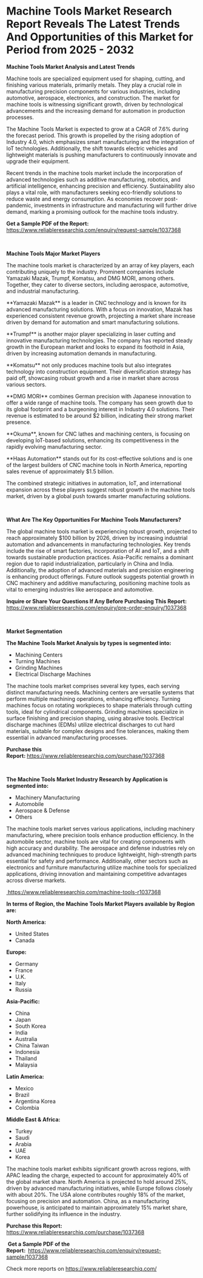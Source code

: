 <p><h1>Machine Tools Market Research Report Reveals The Latest Trends And Opportunities of this Market for Period from 2025 - 2032</h1></p><p><strong>Machine Tools Market Analysis and Latest Trends</strong></p>
<p><p>Machine tools are specialized equipment used for shaping, cutting, and finishing various materials, primarily metals. They play a crucial role in manufacturing precision components for various industries, including automotive, aerospace, electronics, and construction. The market for machine tools is witnessing significant growth, driven by technological advancements and the increasing demand for automation in production processes.</p><p>The Machine Tools Market is expected to grow at a CAGR of 7.6% during the forecast period. This growth is propelled by the rising adoption of Industry 4.0, which emphasizes smart manufacturing and the integration of IoT technologies. Additionally, the shift towards electric vehicles and lightweight materials is pushing manufacturers to continuously innovate and upgrade their equipment.</p><p>Recent trends in the machine tools market include the incorporation of advanced technologies such as additive manufacturing, robotics, and artificial intelligence, enhancing precision and efficiency. Sustainability also plays a vital role, with manufacturers seeking eco-friendly solutions to reduce waste and energy consumption. As economies recover post-pandemic, investments in infrastructure and manufacturing will further drive demand, marking a promising outlook for the machine tools industry.</p></p>
<p><strong>Get a Sample PDF of the Report:&nbsp;</strong> <a href="https://www.reliableresearchiq.com/enquiry/request-sample/1037368?utm_campaign=2284&utm_medium=2&utm_source=Github&utm_content=ia&utm_term=11042025&utm_id=machine-tools">https://www.reliableresearchiq.com/enquiry/request-sample/1037368</a></p>
<p>&nbsp;</p>
<p><strong>Machine Tools Major Market Players</strong></p>
<p><p>The machine tools market is characterized by an array of key players, each contributing uniquely to the industry. Prominent companies include Yamazaki Mazak, Trumpf, Komatsu, and DMG MORI, among others. Together, they cater to diverse sectors, including aerospace, automotive, and industrial manufacturing.</p><p>**Yamazaki Mazak** is a leader in CNC technology and is known for its advanced manufacturing solutions. With a focus on innovation, Mazak has experienced consistent revenue growth, projecting a market share increase driven by demand for automation and smart manufacturing solutions.</p><p>**Trumpf** is another major player specializing in laser cutting and innovative manufacturing technologies. The company has reported steady growth in the European market and looks to expand its foothold in Asia, driven by increasing automation demands in manufacturing.</p><p>**Komatsu** not only produces machine tools but also integrates technology into construction equipment. Their diversification strategy has paid off, showcasing robust growth and a rise in market share across various sectors.</p><p>**DMG MORI** combines German precision with Japanese innovation to offer a wide range of machine tools. The company has seen growth due to its global footprint and a burgeoning interest in Industry 4.0 solutions. Their revenue is estimated to be around $2 billion, indicating their strong market presence.</p><p>**Okuma**, known for CNC lathes and machining centers, is focusing on developing IoT-based solutions, enhancing its competitiveness in the rapidly evolving manufacturing sector.</p><p>**Haas Automation** stands out for its cost-effective solutions and is one of the largest builders of CNC machine tools in North America, reporting sales revenue of approximately $1.5 billion.</p><p>The combined strategic initiatives in automation, IoT, and international expansion across these players suggest robust growth in the machine tools market, driven by a global push towards smarter manufacturing solutions.</p></p>
<p>&nbsp;</p>
<p><strong>What Are The Key Opportunities For Machine Tools Manufacturers?</strong></p>
<p><p>The global machine tools market is experiencing robust growth, projected to reach approximately $100 billion by 2026, driven by increasing industrial automation and advancements in manufacturing technologies. Key trends include the rise of smart factories, incorporation of AI and IoT, and a shift towards sustainable production practices. Asia-Pacific remains a dominant region due to rapid industrialization, particularly in China and India. Additionally, the adoption of advanced materials and precision engineering is enhancing product offerings. Future outlook suggests potential growth in CNC machinery and additive manufacturing, positioning machine tools as vital to emerging industries like aerospace and automotive.</p></p>
<p><strong>Inquire or Share Your Questions If Any Before Purchasing This Report:</strong> <a href="https://www.reliableresearchiq.com/enquiry/pre-order-enquiry/1037368?utm_campaign=2284&utm_medium=2&utm_source=Github&utm_content=ia&utm_term=11042025&utm_id=machine-tools">https://www.reliableresearchiq.com/enquiry/pre-order-enquiry/1037368</a></p>
<p>&nbsp;</p>
<p><strong>Market Segmentation</strong></p>
<p><strong>The Machine Tools Market Analysis by types is segmented into:</strong></p>
<p><ul><li>Machining Centers</li><li>Turning Machines</li><li>Grinding Machines</li><li>Electrical Discharge Machines</li></ul></p>
<p><p>The machine tools market comprises several key types, each serving distinct manufacturing needs. Machining centers are versatile systems that perform multiple machining operations, enhancing efficiency. Turning machines focus on rotating workpieces to shape materials through cutting tools, ideal for cylindrical components. Grinding machines specialize in surface finishing and precision shaping, using abrasive tools. Electrical discharge machines (EDMs) utilize electrical discharges to cut hard materials, suitable for complex designs and fine tolerances, making them essential in advanced manufacturing processes.</p></p>
<p><strong>Purchase this Report:&nbsp;</strong><a href="https://www.reliableresearchiq.com/purchase/1037368?utm_campaign=2284&utm_medium=2&utm_source=Github&utm_content=ia&utm_term=11042025&utm_id=machine-tools">https://www.reliableresearchiq.com/purchase/1037368</a></p>
<p>&nbsp;</p>
<p><strong>The Machine Tools Market Industry Research by Application is segmented into:</strong></p>
<p><ul><li>Machinery Manufacturing</li><li>Automobile</li><li>Aerospace & Defense</li><li>Others</li></ul></p>
<p><p>The machine tools market serves various applications, including machinery manufacturing, where precision tools enhance production efficiency. In the automobile sector, machine tools are vital for creating components with high accuracy and durability. The aerospace and defense industries rely on advanced machining techniques to produce lightweight, high-strength parts essential for safety and performance. Additionally, other sectors such as electronics and furniture manufacturing utilize machine tools for specialized applications, driving innovation and maintaining competitive advantages across diverse markets.</p></p>
<p><a href="https://www.reliableresearchiq.com/machine-tools-r1037368?utm_campaign=2284&utm_medium=2&utm_source=Github&utm_content=ia&utm_term=11042025&utm_id=machine-tools">&nbsp;https://www.reliableresearchiq.com/machine-tools-r1037368</a></p>
<p><strong>In terms of Region, the Machine Tools Market Players available by Region are:</strong></p>
<p>
    <p> <strong> North America: </strong>
        <ul>
            <li>United States</li>
            <li>Canada</li>
        </ul>
        </p> 
    <p> <strong> Europe: </strong>
        <ul>
            <li>Germany</li>
            <li>France</li>
            <li>U.K.</li>
            <li>Italy</li>
            <li>Russia</li>
        </ul>
        </p> 
    <p> <strong> Asia-Pacific: </strong>
        <ul>
            <li>China</li>
            <li>Japan</li>
            <li>South Korea</li>
            <li>India</li>
            <li>Australia</li>
            <li>China Taiwan</li>
            <li>Indonesia</li>
            <li>Thailand</li>
            <li>Malaysia</li>
        </ul>
        </p> 
    <p> <strong> Latin America: </strong>
        <ul>
            <li>Mexico</li>
            <li>Brazil</li>
            <li>Argentina Korea</li>
            <li>Colombia</li>
        </ul>
        </p> 
    <p> <strong> Middle East & Africa: </strong>
        <ul>
            <li>Turkey</li>
            <li>Saudi</li>
            <li>Arabia</li>
            <li>UAE</li>
            <li>Korea</li>
        </ul>
    </p>
    </p>
<p><p>The machine tools market exhibits significant growth across regions, with APAC leading the charge, expected to account for approximately 40% of the global market share. North America is projected to hold around 25%, driven by advanced manufacturing initiatives, while Europe follows closely with about 20%. The USA alone contributes roughly 18% of the market, focusing on precision and automation. China, as a manufacturing powerhouse, is anticipated to maintain approximately 15% market share, further solidifying its influence in the industry.</p></p>
<p><strong>Purchase this Report: </strong><a href="https://www.reliableresearchiq.com/purchase/1037368?utm_campaign=2284&utm_medium=2&utm_source=Github&utm_content=ia&utm_term=11042025&utm_id=machine-tools">https://www.reliableresearchiq.com/purchase/1037368</a></p>
<p>&nbsp;<strong>Get a Sample PDF of the Report:&nbsp;&nbsp;</strong><a href="https://www.reliableresearchiq.com/enquiry/request-sample/1037368?utm_campaign=2284&utm_medium=2&utm_source=Github&utm_content=ia&utm_term=11042025&utm_id=machine-tools">https://www.reliableresearchiq.com/enquiry/request-sample/1037368</a></p>
<p><strong></strong></p>
<p>Check more reports on <a href="https://www.reliableresearchiq.com/?utm_campaign=2284&utm_medium=2&utm_source=Github&utm_content=ia&utm_term=11042025&utm_id=machine-tools">https://www.reliableresearchiq.com/</a></p>